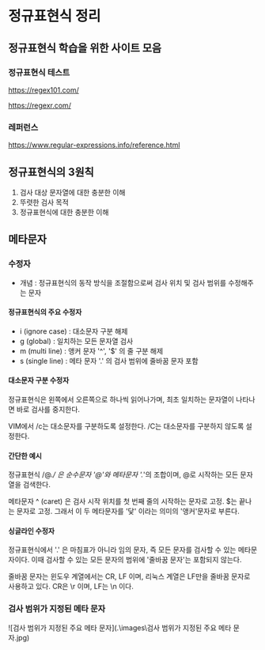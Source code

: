 

# 정규표현식 정리



## 정규표현식 학습을 위한 사이트 모음

### 정규표현식 테스트

https://regex101.com/ 

https://regexr.com/

### 레퍼런스

https://www.regular-expressions.info/reference.html

## 정규표현식의 3원칙

1. 검사 대상 문자열에 대한 충분한 이해
2. 뚜렷한 검사 목적
3. 정규표현식에 대한 충분한 이해



## 메타문자

### 수정자

- 개념 : 정규표현식의 동작 방식을 조절함으로써 검사 위치 및 검사 범위를 수정해주는 문자

#### 정규표현식의 주요 수정자

- i (ignore case) : 대소문자 구분 해제
- g (global) : 일치하는 모든 문자열 검사
- m (multi line) : 앵커 문자 '^', '$' 의 줄 구분 해제
- s (single line) : 메타 문자 '.' 의 검사 범위에 줄바꿈 문자 포함



#### 대소문자 구분 수정자

정규표현식은 왼쪽에서 오른쪽으로 하나씩 읽어나가며, 최초 일치하는 문자열이 나타나면 바로 검사를 중지한다.

VIM에서 /c는 대소문자를 구분하도록 설정한다. /C는 대소문자를 구분하지 않도록 설정한다.

#### 간단한 예시

정규표현식 /@.*/ 은*
*순수문자 '@'와 메타문자 '.*'의 조합이며,
@로 시작하는 모든 문자열을 검색한다.

메타문자 ^ (caret) 은 검사 시작 위치를 첫 번째 줄의 시작하는 문자로 고정.
$는 끝나는 문자로 고정.
그래서 이 두 메타문자를 '닻' 이라는 의미의 '앵커'문자로 부른다.

#### 싱글라인 수정자

정규표현식에서 '.' 은 마침표가 아니라 임의 문자, 즉 모든 문자를 검사할 수 있는 메타문자이다. 이때 검사할 수 있는 모든 문자의 범위에 '줄바꿈 문자'는 포함되지 않는다.

줄바꿈 문자는 윈도우 계열에서는 CR, LF 이며, 리눅스 계열은 LF만을 줄바꿈 문자로 사용하고 있다.
CR은 \r 이며, LF는 \n 이다.

### 검사 범위가 지정된 메타 문자

![검사 범위가 지정된 주요 메타 문자](.\images\검사 범위가 지정된 주요 메타 문자.jpg)

